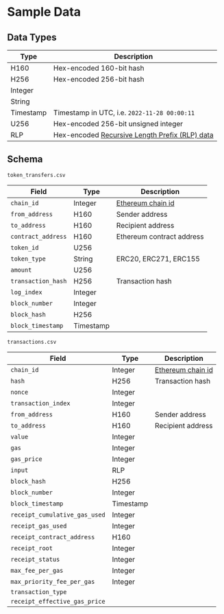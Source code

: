 # Sample Data

## Data Types

| Type      | Description                                           |
| --------- | ----------------------------------------------------- |
| H160      | Hex-encoded 160-bit hash                              |
| H256      | Hex-encoded 256-bit hash                              |
| Integer   |                                                       |
| String    |                                                       |
| Timestamp | Timestamp in UTC, i.e. `2022-11-28 00:00:11`          |
| U256      | Hex-encoded 256-bit unsigned integer                  |
| RLP       | Hex-encoded [Recursive Length Prefix (RLP) data][rlp] |

## Schema

`token_transfers.csv`

| Field              | Type      | Description                    |
| ------------------ | --------- | ------------------------------ |
| `chain_id`         | Integer   | [Ethereum chain id][chainlist] |
| `from_address`     | H160      | Sender address                 |
| `to_address`       | H160      | Recipient address              |
| `contract_address` | H160      | Ethereum contract address      |
| `token_id`         | U256      |                                |
| `token_type`       | String    | ERC20, ERC271, ERC155          |
| `amount`           | U256      |                                |
| `transaction_hash` | H256      | Transaction hash               |
| `log_index`        | Integer   |                                |
| `block_number`     | Integer   |                                |
| `block_hash`       | H256      |                                |
| `block_timestamp`  | Timestamp |                                |

`transactions.csv`

| Field                         | Type      | Description                    |
| ----------------------------- | --------- | ------------------------------ |
| `chain_id`                    | Integer   | [Ethereum chain id][chainlist] |
| `hash`                        | H256      | Transaction hash               |
| `nonce`                       | Integer   |                                |
| `transaction_index`           | Integer   |                                |
| `from_address`                | H160      | Sender address                 |
| `to_address`                  | H160      | Recipient address              |
| `value`                       | Integer   |                                |
| `gas`                         | Integer   |                                |
| `gas_price`                   | Integer   |                                |
| `input`                       | RLP       |                                |
| `block_hash`                  | H256      |                                |
| `block_number`                | Integer   |                                |
| `block_timestamp`             | Timestamp |                                |
| `receipt_cumulative_gas_used` | Integer   |                                |
| `receipt_gas_used`            | Integer   |                                |
| `receipt_contract_address`    | H160      |                                |
| `receipt_root`                | Integer   |                                |
| `receipt_status`              | Integer   |                                |
| `max_fee_per_gas`             | Integer   |                                |
| `max_priority_fee_per_gas`    | Integer   |                                |
| `transaction_type`            |           |                                |
| `receipt_effective_gas_price` |           |                                |

[chainlist]: https://chainlist.org
[rlp]: https://ethereum.org/en/developers/docs/data-structures-and-encoding/rlp/
